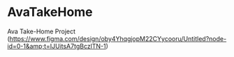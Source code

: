 # AvaTakeHome
Ava Take-Home Project (https://www.figma.com/design/oby4YhqgjopM22CYycooru/Untitled?node-id=0-1&amp;t=IJUitsA7tgBczlTN-1)

